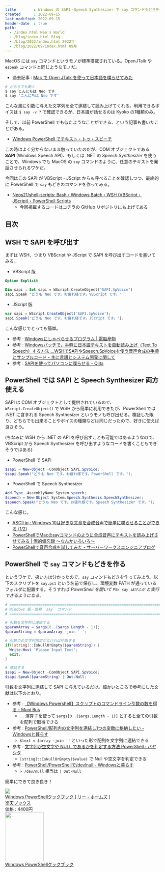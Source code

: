 ```yaml
---
title        : Windows の SAPI・Speech Synthesizer で say コマンドもどきを作る
created      : 2022-09-15
last-modified: 2022-09-15
header-date  : true
path:
  - /index.html Neo's World
  - /blog/index.html Blog
  - /blog/2022/index.html 2022年
  - /blog/2022/09/index.html 09月
---
```


MacOS には `say` コマンドというモノが標準搭載されている。OpenJTalk や `espeak` コマンドと同じようなモノだ。

- 過去記事 : [Mac で Open JTalk を使って日本語を喋らせてみた](/blog/2020/12/25-02.html)

```bash
# どちらでも動く
$ say こんにちは Neo です
$ say 'こんにちは Neo です'
```

こんな風に引数に与えた文字列を全て連結して読み上げてくれる。利用できるボイスは `$ say -v ?` で確認できるが、日本語が話せるのは Kyoko の1種類のみ。

そして、以前 PowerShell でも似たようなことができる、という記事も書いたことがある。

- [Windows PowerShell でテキスト・トゥ・スピーチ](/blog/2021/06/04-01.html)

この時はよく分からないまま触っていたのだが、COM オブジェクトである **SAPI** (Windows Speech API)、もしくは .NET の *Speech Synthesizer* を使うことで、Windows でも MacOS の `say` コマンドのように、任意のテキストを発話させられるワケだ。

今回はこの SAPI が VBScript・JScript からも呼べることを確認しつつ、最終的に PowerShell で `say` もどきのコマンドを作ってみる。

- [Neos21/shell-scripts: Bash・Windows Batch・WSH (VBScript・JScript)・PowerShell Scripts](https://github.com/Neos21/shell-scripts)
  - 今回掲載するコードはコチラの GitHub リポジトリにも上げてある

## 目次

## WSH で SAPI を呼び出す

まずは WSH、つまり VBScript や JScript で SAPI を呼び出すコードを書いてみる。

- VBScript 版

```vb
Option Explicit

Dim sapi : Set sapi = WScript.CreateObject("SAPI.SpVoice")
sapi.Speak "どうも Neo です。お疲れ様です。VBScript です。"
```

- JScript 版

```javascript
var sapi = WScript.CreateObject('SAPI.SpVoice');
sapi.Speak('どうも Neo です。お疲れ様です。JScript です。');
```

こんな感じでとっても簡単。

- 参考 : [Windowsにしゃべらせるプログラム | 電脳産物](https://dianxnao.com/windows10%E3%81%AB%E3%81%97%E3%82%83%E3%81%B9%E3%82%89%E3%81%9B%E3%82%8B%E3%83%97%E3%83%AD%E3%82%B0%E3%83%A9%E3%83%A0/)
- 参考 : [Windowsバッチで，手軽に日本語テキストを自動読み上げ（Text To Speech）する方法 …WSHでSAPIやSpeech.SpVoiceを使う音声合成の手順とサンプルコード - 主に言語とシステム開発に関して](https://language-and-engineering.hatenablog.jp/entry/20150202/JapaneseTextToSpeechProgramming)
- 参考 : [SAPIを使ってパソコンに喋らせる - Qiita](https://qiita.com/Pavaux/items/e51ebe991d8a8297a93d)

## PowerShell では SAPI と Speech Synthesizer 両方使える

SAPI は COM オブジェクトとして提供されているので、`WScript.CreateObject()` で WSH から簡単に利用できたが、PowerShell では .NET に含まれる Speech Synthesizer というモノも呼び出せる。検証した限り、どちらでも出来ることやボイスの種類などは同じだったので、好きに使えば良さそう。

(ちなみに WSH から .NET の API を呼び出すことも可能ではあるようなので、VBScript から Speech Synthesizer を呼び出すようなコードを書くこともできそうではある)

- PowerShell で SAPI

```powershell
$sapi = New-Object -ComObject SAPI.SpVoice;
$sapi.Speak("どうも Neo です。お疲れ様です。PowerShell です。");
```

- PowerShell で Speech Synthesizer

```powershell
Add-Type -AssemblyName System.speech;
$speech = New-Object System.Speech.Synthesis.SpeechSynthesizer;
$speech.Speak("どうも Neo です。お疲れ様です。Speech Synthesizer です。");
```

こんな感じ。

- [ASCII.jp : Windows 10は好きな文章を合成音声で簡単に喋らせることができる (1/2)](https://ascii.jp/elem/000/004/055/4055975/)
- [PowerShellでMacのsayコマンドのように合成音声にテキストを読み上げさせてみる | 俺的備忘録 〜なんかいろいろ〜](https://orebibou.com/ja/home/201708/20170813_001/)
- [PowerShellで音声合成を試してみた - サーバーワークスエンジニアブログ](https://blog.serverworks.co.jp/powershell-to-speak-voice)

## PowerShell で `say` コマンドもどきを作る

というワケで、扱い方は分かったので、`say` コマンドもどきを作ってみよう。以下のスクリプトを `say.ps1` という名前で保存し、環境変数 PATH が通っているフォルダに配置する。そうすれば *PowerShell を開いて `PS> say ほげふが` と実行できるようになる。*

```powershell
# ================================================================================
# Windows 版・簡易 `say` コマンド
# ================================================================================

# 引数を文字列に連結する
$paramArray = $args[0..($args.Length - 1)];
$paramString = $paramArray -join ' ';

# 引数での文字列指定がなければ中断する
if([string]::IsNullOrEmpty($paramString)) {
  Write-Host 'Please Input Text';
  exit;
}

# 発話する
$sapi = New-Object -ComObject SAPI.SpVoice;
$sapi.Speak($paramString) | Out-Null;
```

引数を文字列に連結して SAPI に与えているだけ。細かいところで参考にした文献は以下のとおり。

- 参考 : [【Windows Powershell】スクリプトのコマンドライン引数の数を得る - Muni Bus](https://munibus.hatenablog.com/entry/2017/04/26/070524)
  - `..` 演算子を使って `$args[0..($args.Length - 1)]` とすると全ての引数を配列で取得できる
- 参考 : [PowerShell/配列内の文字列を連結し1つの変数に格納したい - Windowsと暮らす](https://win.just4fun.biz/?PowerShell/%E9%85%8D%E5%88%97%E5%86%85%E3%81%AE%E6%96%87%E5%AD%97%E5%88%97%E3%82%92%E9%80%A3%E7%B5%90%E3%81%971%E3%81%A4%E3%81%AE%E5%A4%89%E6%95%B0%E3%81%AB%E6%A0%BC%E7%B4%8D%E3%81%97%E3%81%9F%E3%81%84)
  - `$text = $array -join ''` といった形で配列を文字列に連結できる
- 参考 : [文字列が空文字や NULL であるかを判定する方法 PowerShell : バヤシタ](https://bayashita.com/p/entry/show/212)
  - `[string]::IsNullOrEmpty($value)` で Null や空文字を判定できる
- 参考 : [PowerShell/PowerShellで/dev/null - Windowsと暮らす](https://win.just4fun.biz/?PowerShell/PowerShell%E3%81%A7/dev/null)
  - `> /dev/null` 相当は `| Out-Null`

簡単にできて良き良き！

<div class="ad-rakuten">
  <div class="ad-rakuten-image">
    <a href="https://hb.afl.rakuten.co.jp/hgc/g00q0722.waxyc9ff.g00q0722.waxyd017/?pc=https%3A%2F%2Fitem.rakuten.co.jp%2Fbook%2F5883966%2F&amp;m=http%3A%2F%2Fm.rakuten.co.jp%2Fbook%2Fi%2F13069415%2F">
      <img src="https://thumbnail.image.rakuten.co.jp/@0_mall/book/cabinet/3821/9784873113821.jpg?_ex=128x128">
    </a>
  </div>
  <div class="ad-rakuten-info">
    <div class="ad-rakuten-title">
      <a href="https://hb.afl.rakuten.co.jp/hgc/g00q0722.waxyc9ff.g00q0722.waxyd017/?pc=https%3A%2F%2Fitem.rakuten.co.jp%2Fbook%2F5883966%2F&amp;m=http%3A%2F%2Fm.rakuten.co.jp%2Fbook%2Fi%2F13069415%2F">Windows PowerShellクックブック [ リー・ホームズ ]</a>
    </div>
    <div class="ad-rakuten-shop">
      <a href="https://hb.afl.rakuten.co.jp/hgc/g00q0722.waxyc9ff.g00q0722.waxyd017/?pc=https%3A%2F%2Fwww.rakuten.co.jp%2Fbook%2F&amp;m=http%3A%2F%2Fm.rakuten.co.jp%2Fbook%2F">楽天ブックス</a>
    </div>
    <div class="ad-rakuten-price">価格 : 4400円</div>
  </div>
</div>

<div class="ad-amazon">
  <div class="ad-amazon-image">
    <a href="https://www.amazon.co.jp/dp/4873113822?tag=neos21-22&amp;linkCode=osi&amp;th=1&amp;psc=1">
      <img src="https://m.media-amazon.com/images/I/51YZUMi+AsL._SL160_.jpg" width="125" height="160">
    </a>
  </div>
  <div class="ad-amazon-info">
    <div class="ad-amazon-title">
      <a href="https://www.amazon.co.jp/dp/4873113822?tag=neos21-22&amp;linkCode=osi&amp;th=1&amp;psc=1">Windows PowerShellクックブック</a>
    </div>
  </div>
</div>
